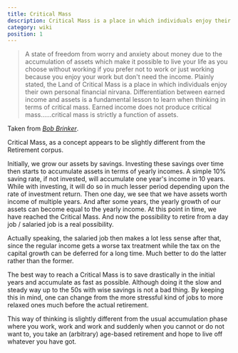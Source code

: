 ```yaml
---
title: Critical Mass
description: Critical Mass is a place in which individuals enjoy their own personal financial nirvana. Differentiation between earned income and assets is a fundamental lesson to learn when thinking in terms of critical mass. Earned income does not produce critical mass. Critical mass is strictly a function of assets.
category: wiki
position: 1 
---
```


> A state of freedom from worry and anxiety about money due to the accumulation of assets which make it possible to live your life as you choose without working if you prefer not to work or just working because you enjoy your work but don't need the income. Plainly stated, the Land of Critical Mass is a place in which individuals enjoy their own personal financial nirvana. Differentiation between earned income and assets is a fundamental lesson to learn when thinking in terms of critical mass. Earned income does not produce critical mass......critical mass is strictly a function of assets.

Taken from *[Bob Brinker](http://www.bobbrinker.com/terms.asp)*.

Critical Mass, as a concept appears to be slightly different from the Retirement corpus. 

Initially, we grow our assets by savings. Investing these savings over time then starts to accumulate assets in terms of yearly incomes. A simple 10% saving rate, if not invested, will accumulate one year's income in 10 years. While with investing, it will do so in much lesser period depending upon the rate of investment return. Then one day, we see that we have assets worth income of multiple years. And after some years, the yearly growth of our assets can become equal to the yearly income. At this point in time, we have reached the Critical Mass. And now the possibility to retire from a day job / salaried job is a real possibility. 

Actually speaking, the salaried job then makes a lot less sense after that, since the regular income gets a worse tax treatment while the tax on the capital growth can be deferred for a long time. Much better to do the latter rather than the former.

The best way to reach a Critical Mass is to save drastically in the initial years and accumulate as fast as possible. Although doing it the slow and steady way up to the 50s with wise savings is not a bad thing. By keeping this in mind, one can change from the more stressful kind of jobs to more relaxed ones much before the actual retirement.

This way of thinking is slightly different from the usual accumulation phase where you work, work and work and suddenly when you cannot or do not want to, you take an (arbitrary) age-based retirement and hope to live off whatever you have got.
